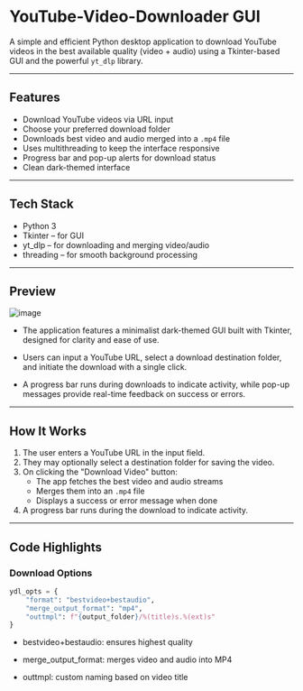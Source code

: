 # YouTube-Video-Downloader GUI

A simple and efficient Python desktop application to download YouTube videos in the best available quality (video + audio) using a Tkinter-based GUI and the powerful `yt_dlp` library.

---

## Features

- Download YouTube videos via URL input
- Choose your preferred download folder
- Downloads best video and audio merged into a `.mp4` file
- Uses multithreading to keep the interface responsive
- Progress bar and pop-up alerts for download status
- Clean dark-themed interface

---

## Tech Stack

- Python 3
- Tkinter – for GUI
- yt_dlp – for downloading and merging video/audio
- threading – for smooth background processing

---

## Preview

![image](https://github.com/user-attachments/assets/465aa3d0-9532-4cf2-b2ba-de02048d61da)

- The application features a minimalist dark-themed GUI built with Tkinter, designed for clarity and ease of use.

- Users can input a YouTube URL, select a download destination folder, and initiate the download with a single click.

- A progress bar runs during downloads to indicate activity, while pop-up messages provide real-time feedback on success or errors.

---

## How It Works

1. The user enters a YouTube URL in the input field.
2. They may optionally select a destination folder for saving the video.
3. On clicking the "Download Video" button:
   - The app fetches the best video and audio streams
   - Merges them into an `.mp4` file
   - Displays a success or error message when done
4. A progress bar runs during the download to indicate activity.

---

## Code Highlights

### Download Options

```python
ydl_opts = {
    "format": "bestvideo+bestaudio",
    "merge_output_format": "mp4",
    "outtmpl": f"{output_folder}/%(title)s.%(ext)s"
}
```
- bestvideo+bestaudio: ensures highest quality

- merge_output_format: merges video and audio into MP4

- outtmpl: custom naming based on video title
